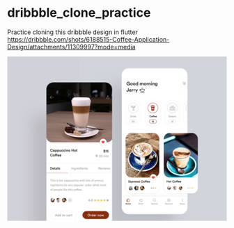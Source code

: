 # dribbble_clone_practice

Practice cloning this dribbble design in flutter https://dribbble.com/shots/6188515-Coffee-Application-Design/attachments/11309997?mode=media

![Alt Text](https://raw.githubusercontent.com/robyhartonodev/dribbble_clone_practice/master/assets/images/img.png)


